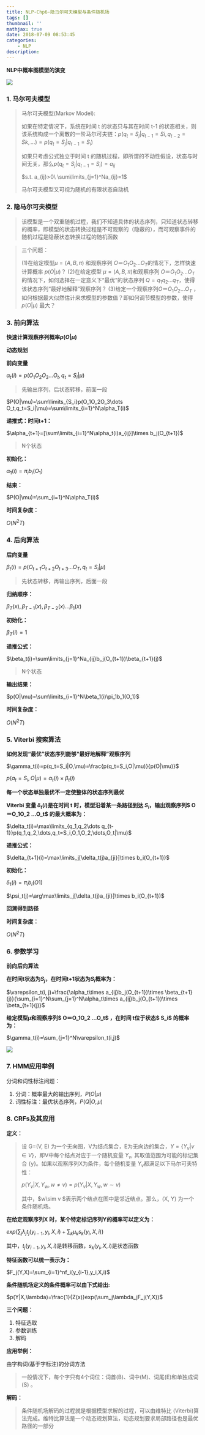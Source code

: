 ```yaml
---
title: NLP-Chp6-隐马尔可夫模型与条件随机场
tags: []
thumbnail: ''
mathjax: true
date: 2018-07-09 08:53:45
categories:
	- NLP
description:
---
```


**NLP中概率图模型的演变**

![](https://cdn.jsdelivr.net/gh/xmzzyo/Blog@master/source/_posts/NLP-Chp6-隐马尔可夫模型与条件随机场/20559589.jpg)

### 1. 马尔可夫模型

> 马尔可夫模型(Markov Model):
>
> 如果在特定情况下，系统在时间 t 的状态只与其在时间 t-1 的状态相关，则该系统构成一个离散的一阶马尔可夫链：$p(q_t = S_j | q_{t-1} =Si ,q_{t-2} =Sk , \dots) =p(q_t = S_j | q_{t-1}=S_i )$
>
> 如果只考虑公式独立于时间 t 的随机过程，即所谓的不动性假设，状态与时间无关，那么$p(q_t = S_j | q_{t-1}=S_i )=a_{ij}$
>
> $s.t. a_{ij}>0\ \sum\limits_{j=1}^Na_{ij}=1$
>
> 马尔可夫模型又可视为随机的有限状态自动机 

### 2. 隐马尔可夫模型

> 该模型是一个双重随机过程，我们不知道具体的状态序列，只知道状态转移的概率，即模型的状态转换过程是不可观察的（隐蔽的），而可观察事件的随机过程是隐蔽状态转换过程的随机函数

> 三个问题：
>
> (1)在给定模型$\mu=(A, B, \pi)$ 和观察序列 $O＝O_1O_2 …O_T$的情况下，怎样快速计算概率 $p(O|\mu)$？
> (2)在给定模型 $\mu=(A, B, \pi)$和观察序列 $O＝O_1O_2 …O_T$的情况下，如何选择在一定意义下“最优”的状态序列 $Q = q_1 q_2 … q_T$，使得该状态序列“最好地解释”观察序列？
> (3)给定一个观察序列$O＝O_1O_2 …O_T$ ，如何根据最大似然估计来求模型的参数值？即如何调节模型的参数，使得$p(O|\mu)$ 最大？

### 3. 前向算法

**快速计算观察序列概率$p(O|\mu)$**

**动态规划**

**前向变量**

$\alpha_t(i)=p(O_1O_2O_3\dots O_t,q_t=S_i|\mu)$

> 先输出序列，后状态转移，前面一段

$P(O|\mu)=\sum\limits_{S_i}p(O_1O_2O_3\dots O_t,q_t=S_i|\mu)=\sum\limits_{i=1}^N\alpha_T(i)$

**递推式：时间t+1：**

$\alpha_{t+1}=[\sum\limits_{i=1}^N\alpha_t(i)a_{ij}]\times b_j(O_{t+1})$

> N个状态

**初始化：**

$\alpha_1(i)=\pi_ib_i(O_1)$

**结束：**

$P(O|\mu)=\sum_{i=1}^N\alpha_T(i)$

**时间复杂度：**

$O(N^2T)$

### 4. 后向算法

**后向变量**

$\beta_t(i)=p(O_{t+1}O_{t+2}O_{t+3}\dots O_T,q_t=S_i|\mu)$

> 先状态转移，再输出序列，后面一段

**归纳顺序：**

$\beta_T(x),\beta_{T-1}(x),\beta_{T-2}(x)\dots\beta_1(x)$

**初始化：**

$\beta_T(i)=1$

**递推公式：**

$\beta_t(i)=\sum\limits_{j=1}^Na_{ij}b_j(O_{t+1})\beta_{t+1}(j)$

> N个状态

**输出结果：**

$p(O|\mu)=\sum\limits_{i=1}^N\beta_1(i)\pi_1b_1(O_1)$

**时间复杂度：**

$O(N^2T)$

### 5. Viterbi 搜索算法

**如何发现“最优”状态序列能够“最好地解释”观察序列**

$\gamma_t(i)=p(q_t=S_i|O,\mu)=\frac{p(q_t=S_i,O|\mu)}{p(O|\mu)}$

$p(a_t=S_i,O|\mu)=\alpha_t(i)\times\beta_t(i)$

**每一个状态单独最优不一定使整体的状态序列最优**

**Viterbi 变量 $\delta_t(i)$是在时间 t 时，模型沿着某一条路径到达 $S_i$，输出观察序列$ O＝O_1O_2 …O_t$ 的最大概率为：**

$\delta_t(i)=\max\limits_{q_1,q_2\dots q_{t-1}}p(q_1,q_2,\dots,q_t=S_i,O_1,O_2,\dots,O_t|\mu)$

**递推公式：**

$\delta_{t+1}(i)=\max\limits_j[\delta_t(j)a_{ji}]\times b_i(O_{t+1})$

**初始化：**

$\delta_1(i)=\pi_ib_i(O1)$

$\psi_t(j)=\arg\max\limits_j[\delta_t(j)a_{ji}]\times b_i(O_{t+1})$

**回溯得到路径**

**时间复杂度：**

$O(N^2T)$

### 6. 参数学习

**前向后向算法**

**在时间t状态为$S_j$，在时间t+1状态为$S_i$概率为：**

$\varepsilon_t(i, j)=\frac{\alpha_t\times a_{ij}b_j(O_{t+1})\times \beta_{t+1}(j)}{\sum_{i=1}^N\sum_{j=1}^N\alpha_t\times a_{ij}b_j(O_{t+1})\times \beta_{t+1}(j)}$

**给定模型$\mu$和观察序列$ O＝O_1O_2 …O_t$ ，在时间 t位于状态$ S_i$ 的概率为：**

$\gamma_t(i)=\sum_{j=1}^N\varepsilon_t(i,j)$

![](https://cdn.jsdelivr.net/gh/xmzzyo/Blog@master/source/_posts/NLP-Chp6-隐马尔可夫模型与条件随机场/65577340.jpg)

### 7. HMM应用举例

分词和词性标注问题：

1. 分词：概率最大的输出序列，$P(O|\mu)$
2. 词性标注：最优状态序列，$P(Q|O,\mu)$

### 8. CRFs及其应用

**定义：**

> 设 G=(V, E) 为一个无向图，V为结点集合，E为无向边的集合，$Y = \{Y_v | v\in V\}$，即V中每个结点对应于一个随机变量 $Y_v$, 其取值范围为可能的标记集合 {y}。如果以观察序列X为条件，每个随机变量 $Y_v$都满足以下马尔可夫特性：
>
> $p(Y_v|X,Y_w,w\neq v)=p(Y_v|X,Y_w,w\sim v)$
>
> 其中，$w\sim v $表示两个结点在图中是邻近结点。那么，(X, Y) 为一个条件随机场。

**在给定观察序列X 时，某个特定标记序列Y的概率可以定义为：**

$exp(\sum_j\lambda_jt_j(y_{i-1},y_i,X,i)+\sum_k\mu_ks_k(y_i,X,i))$

其中，$t_j(y_{i-1},y_i,X,i)$是转移函数，$s_k(y_i,X,i)$是状态函数

**特征函数可以统一表示为：**

$F_j(Y,X)=\sum_{i=1}^nf_i(y_{i-1},y_i,X,i)$

**条件随机场定义的条件概率可以由下式给出:**

$p(Y|X,\lambda)=\frac{1}{Z(x)}exp(\sum_j\lambda_jF_j(Y,X))$

**三个问题：**

1. 特征选取
2. 参数训练
3. 解码

**应用举例：**

由字构词(基于字标注)的分词方法

>一般情况下，每个字只有4个词位：词首(B)、词中(M)、词尾(E)和单独成词(S) 。

**解码：**

> 条件随机场解码的过程就是根据模型求解的过程，可以由维特比 (Viterbi)算法完成。维特比算法是一个动态规划算法，动态规划要求局部路径也是最优路径的一部分